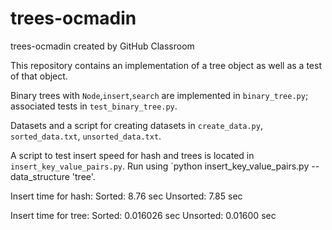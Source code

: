 # trees-ocmadin
trees-ocmadin created by GitHub Classroom


This repository contains an implementation of a tree object as well as a test of that object.

Binary trees with `Node`,`insert`,`search` are implemented in `binary_tree.py`; associated tests in `test_binary_tree.py`.

Datasets and a script for creating datasets in `create_data.py`, `sorted_data.txt`, `unsorted_data.txt`.

A script to test insert speed for hash and trees is located in `insert_key_value_pairs.py`.
Run using `python insert_key_value_pairs.py --data_structure 'tree'.

Insert time for hash: 
Sorted: 8.76 sec
Unsorted: 7.85 sec

Insert time for tree:
Sorted: 0.016026 sec
Unsorted: 0.01600 sec

